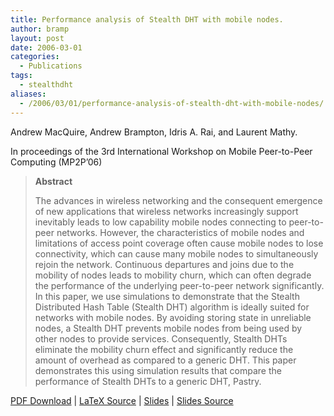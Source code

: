 ```yaml
---
title: Performance analysis of Stealth DHT with mobile nodes.
author: bramp
layout: post
date: 2006-03-01
categories:
  - Publications
tags:
  - stealthdht
aliases:
  - /2006/03/01/performance-analysis-of-stealth-dht-with-mobile-nodes/
---
```

Andrew MacQuire, Andrew Brampton, Idris A. Rai, and Laurent Mathy.

In proceedings of the 3rd International Workshop on Mobile Peer-to-Peer Computing (MP2P&#8217;06)

> **Abstract**
> 
> The advances in wireless networking and the consequent emergence of new applications that wireless networks increasingly support inevitably leads to low capability mobile nodes connecting to peer-to-peer networks. However, the characteristics of mobile nodes and limitations of access point coverage often cause mobile nodes to lose connectivity, which can cause many mobile nodes to simultaneously rejoin the network. Continuous departures and joins due to the mobility of nodes leads to mobility churn, which can often degrade the performance of the underlying peer-to-peer network significantly. In this paper, we use simulations to demonstrate that the Stealth Distributed Hash Table (Stealth DHT) algorithm is ideally suited for networks with mobile nodes. By avoiding storing state in unreliable nodes, a Stealth DHT prevents mobile nodes from being used by other nodes to provide services. Consequently, Stealth DHTs eliminate the mobility churn effect and significantly reduce the amount of overhead as compared to a generic DHT. This paper demonstrates this using simulation results that compare the performance of Stealth DHTs to a generic DHT, Pastry.

[PDF Download][1] | [LaTeX Source][2] | [Slides][3] | [Slides Source][4]

 [1]: https://github.com/bramp/publication/raw/master/stealth-dht/MP2P06/Camera%20Ready/MP2P_MacQuire_A.pdf
 [2]: https://github.com/bramp/publication/tree/master/stealth-dht/MP2P06
 [3]: https://github.com/bramp/publication/raw/master/stealth-dht/MP2P06-slides/mp2pslides.pdf
 [4]: https://github.com/bramp/publication/tree/master/stealth-dht/MP2P06-slides
